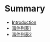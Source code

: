 # Summary

* [Introduction](README.md)
* [事件列表1](shi-jian-lie-biao.md)
* [事件列表2](shi-jian-lie-biao-2.md)

